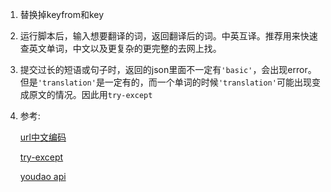 1. 替换掉keyfrom和key

2. 运行脚本后，输入想要翻译的词，返回翻译后的词。中英互译。推荐用来快速查英文单词，中文以及更复杂的更完整的去网上找。

3. 提交过长的短语或句子时，返回的json里面不一定有`'basic'`，会出现error。但是`'translation'`是一定有的，而一个单词的时候`'translation'`可能出现变成原文的情况。因此用`try-except`

4. 参考:

	[url中文编码](https://www.zhihu.com/question/22899135)

	[try-except](http://www.cnblogs.com/taceywong/p/4859278.html)

	[youdao api](http://fanyi.youdao.com/openapi?path=data-mode)


